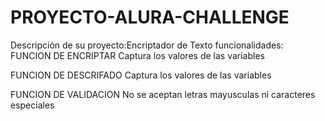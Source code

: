 # PROYECTO-ALURA-CHALLENGE
Descripción de su proyecto:Encriptador de Texto
funcionalidades:
FUNCION DE ENCRIPTAR
Captura los valores de las variables

FUNCION DE DESCRIFADO
Captura los valores de las variables 

FUNCION DE VALIDACION
No se aceptan letras mayusculas   ni caracteres especiales

